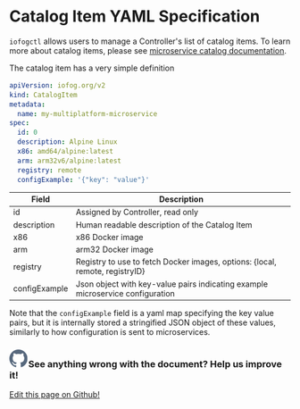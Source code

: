 # Catalog Item YAML Specification

`iofogctl` allows users to manage a Controller's list of catalog items. To learn more about catalog items, please see [microservice catalog documentation](../microservices/microservice-registry-catalog.html).

The catalog item has a very simple definition

```yaml
apiVersion: iofog.org/v2
kind: CatalogItem
metadata:
  name: my-multiplatform-microservice
spec:
  id: 0
  description: Alpine Linux
  x86: amd64/alpine:latest
  arm: arm32v6/alpine:latest
  registry: remote
  configExample: '{"key": "value"}'
```

| Field         | Description                                                                    |
| ------------- | ------------------------------------------------------------------------------ |
| id            | Assigned by Controller, read only                                              |
| description   | Human readable description of the Catalog Item                                 |
| x86           | x86 Docker image                                                               |
| arm           | arm32 Docker image                                                             |
| registry      | Registry to use to fetch Docker images, options: {local, remote, registryID}   |
| configExample | Json object with key-value pairs indicating example microservice configuration |

Note that the `configExample` field is a yaml map specifying the key value pairs, but it is internally stored a stringified JSON object of these values, similarly to how configuration is sent to microservices.

<aside class="notifications contribute">
  <h3><img src="/images/icos/ico-github.svg" alt="">See anything wrong with the document? Help us improve it!</h3>
  <a href="https://github.com/eclipse-iofog/iofog.org/edit/develop/content/docs/2/reference-iofogctl/reference-catalog.md"
    target="_blank">
    <p>Edit this page on Github!</p>
  </a>
</aside>

